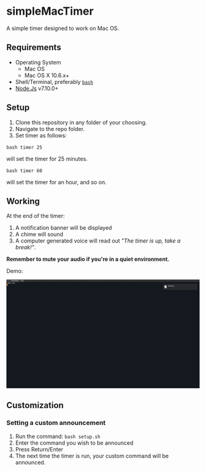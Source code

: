 # simpleMacTimer

A simple timer designed to work on Mac OS.

## Requirements

- Operating System
  - Mac OS
  - Mac OS X 10.6.x+
- Shell/Terminal, preferably [`bash`](https://www.gnu.org/software/bash/ "Bash download page")
- [Node.Js](https://nodejs.org/en/download/ "Node.Js download page") v7.10.0+ 

## Setup 

1. Clone this repository in any folder of your choosing.
2. Navigate to the repo folder.
3. Set timer as follows: 

```
bash timer 25
```

will set the timer for 25 minutes.

```
bash timer 60
```

will set the timer for an hour, and so on.

## Working

At the end of the timer:

1. A notification banner will be displayed
2. A chime will sound
3. A computer generated voice will read out _"The timer is up, take a break!"_.

**Remember to mute your audio if you're in a quiet environment.**

Demo:

![alt text](./Demo.png "Demo")


## Customization


### Setting a custom announcement

1. Run the command: `bash setup.sh`
2. Enter the command you wish to be announced
3. Press Return/Enter
4. The next time the timer is run, your custom command will be announced.
